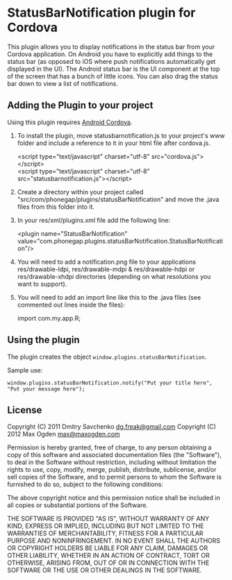 # StatusBarNotification plugin for Cordova #

This plugin allows you to display notifications in the status bar from your Cordova application. On Android you have to explicitly add things to the status bar (as opposed to iOS where push notifications automatically get displayed in the UI). The Android status bar is the UI component at the top of the screen that has a bunch of little icons. You can also drag the status bar down to view a list of notifications.

## Adding the Plugin to your project ##

Using this plugin requires [Android Cordova](http://github.com/apache/incubator-cordova-android).

1. To install the plugin, move statusbarnotification.js to your project's www folder and include a reference to it in your html file after cordova.js.

    &lt;script type="text/javascript" charset="utf-8" src="cordova.js"&gt;&lt;/script&gt;<br/>
    &lt;script type="text/javascript" charset="utf-8" src="statusbarnotification.js"&gt;&lt;/script&gt;

2. Create a directory within your project called "src/com/phonegap/plugins/statusBarNotification" and move the .java files from this folder into it.

3. In your res/xml/plugins.xml file add the following line:

    &lt;plugin name="StatusBarNotification" value="com.phonegap.plugins.statusBarNotification.StatusBarNotification"/&gt;

4. You will need to add a notification.png file to your applications res/drawable-ldpi, res/drawable-mdpi & res/drawable-hdpi or res/drawable-xhdpi directories (depending on what resolutions you want to support).

5. You will need to add an import line like this to the .java files (see commented out lines inside the files):

	import com.my.app.R; 
	
## Using the plugin ##

The plugin creates the object `window.plugins.statusBarNotification`.

Sample use:

    window.plugins.statusBarNotification.notify("Put your title here", "Put your message here");

## License ##

Copyright (C) 2011 Dmitry Savchenko <dg.freak@gmail.com>
Copyright (C) 2012 Max Ogden <max@maxogden.com>

Permission is hereby granted, free of charge, to any person
obtaining a copy of this software and associated documentation
files (the "Software"), to deal in the Software without
restriction, including without limitation the rights to use,
copy, modify, merge, publish, distribute, sublicense, and/or sell
copies of the Software, and to permit persons to whom the
Software is furnished to do so, subject to the following
conditions:

The above copyright notice and this permission notice shall be
included in all copies or substantial portions of the Software.

THE SOFTWARE IS PROVIDED "AS IS", WITHOUT WARRANTY OF ANY KIND,
EXPRESS OR IMPLIED, INCLUDING BUT NOT LIMITED TO THE WARRANTIES
OF MERCHANTABILITY, FITNESS FOR A PARTICULAR PURPOSE AND
NONINFRINGEMENT. IN NO EVENT SHALL THE AUTHORS OR COPYRIGHT
HOLDERS BE LIABLE FOR ANY CLAIM, DAMAGES OR OTHER LIABILITY,
WHETHER IN AN ACTION OF CONTRACT, TORT OR OTHERWISE, ARISING
FROM, OUT OF OR IN CONNECTION WITH THE SOFTWARE OR THE USE OR
OTHER DEALINGS IN THE SOFTWARE.